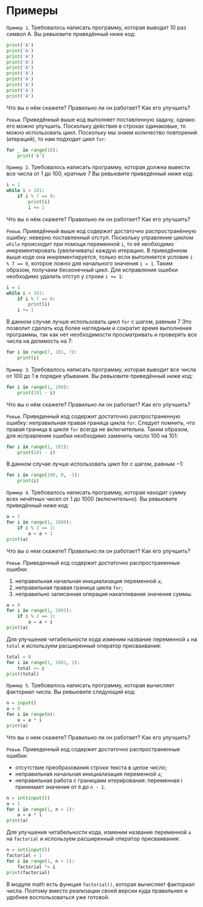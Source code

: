 # Примеры

`Пример 1`. Требовалось написать программу, которая выводит 10 раз символ А. Вы ревьювите приведённый ниже код:

```python
print('A')
print('A')
print('A')
print('A')
print('A')
print('A')
print('A')
print('A')
print('A')
print('A')
```

Что вы о нём скажете? Правильно ли он работает? Как его улучшить?

`Ревью`. Приведённый выше код выполняет поставленную задачу, однако его можно улучшить. Поскольку действия в строках
одинаковые, то можно использовать цикл. Поскольку мы знаем количество повторений (итераций), то нам подходит цикл `for`:

```python
for _ in range(10):
    print('A')
```

`Пример 2`. Требовалось написать программу, которая должна вывести все числа от 1 до 100, кратные 7 Вы ревьювите
приведённый ниже код:

```python
i = 1
while i < 101:
    if i % 7 == 0:
        print(i)
        i += 1
```

Что вы о нём скажете? Правильно ли он работает? Как его улучшить?

`Ревью`. Приведённый выше код содержит достаточно распространённую ошибку: неверно поставленный отступ. Поскольку
управление циклом `while` происходит при помощи переменной `i`, то её необходимо инкрементировать (увеличивать) каждую
итерацию. В приведённом выше коде она инкрементируется, только если выполняется условие `i % 7 == 0`, которое ложно для
начального значения `i = 1`. Таким образом, получаем бесконечный цикл. Для исправления ошибки необходимо удалить отступ
у
строки `i += 1`:

```python
i = 1
while i < 101:
    if i % 7 == 0:
        print(i)
    i += 1
```

В данном случае лучше использовать цикл `for` с шагом, равным 7 Это позволит сделать код более наглядным и сократит
время
выполнения программы, так как нет необходимости просматривать и проверять все числа на делимость на 7:

```python
for i in range(7, 101, 7):
    print(i)
```

`Пример 3`. Требовалось написать программу, которая выводит все числа от 100 до 1 в порядке убывания. Вы ревьювите
приведённый ниже код:

```python
for i in range(1, 100):
    print(101 - i)
```

Что вы о нём скажете? Правильно ли он работает? Как его улучшить?

`Ревью`. Приведенный код содержит достаточно распространенную ошибку: неправильная правая граница цикла `for`. Следует
помнить, что правая граница в цикле `for` всегда не включительна. Таким образом, для исправления ошибки необходимо
заменить число 100 на 101:

```python
for i in range(1, 101):
    print(101 - i)
```

В данном случае лучше использовать цикл for с шагом, равным −1:

```python
for i in range(100, 0, -1):
    print(i)
```

`Пример 4`. Требовалось написать программу, которая находит сумму всех нечётных чисел от 1 до 1000 (включительно). Вы
ревьювите приведённый ниже код:

```python
a = 1
for i in range(1, 1000):
    if i % 2 == 1:
        a = a + 1
print(a)
```

Что вы о нем скажете? Правильно ли он работает? Как его улучшить?

`Ревью`. Приведенный код содержит достаточно распространенные ошибки:

1. неправильная начальная инициализация переменной `a`;
2. неправильная правая граница цикла `for`;
3. неправильно записанная операция накапливания значения суммы.

```python
a = 0
for i in range(1, 1001):
    if i % 2 == 1:
        a = a + i
print(a)
```

Для улучшения читабельности кода изменим название переменной `a` на `total` и используем расширенный оператор
присваивания:

```python
total = 0
for i in range(1, 1001, 2):
    total += i
print(total)
```

`Пример 5`. Требовалось написать программу, которая вычисляет факториал числа. Вы ревьювите следующий код:

```python
n = input()
a = 0
for i in range(n):
    a = a * i
print(a)
```

Что вы о нем скажете? Правильно ли он работает? Как его улучшить?

`Ревью`. Приведенный код содержит достаточно распространенные ошибки:

- отсутствие преобразования строки текста в целое число;
- неправильная начальная инициализация переменной `a`;
- неправильная работа с границами итерирования: переменная i принимает значения от `0` до `n - 1`.

```python
n = int(input())
a = 1
for i in range(1, n + 1):
    a = a * i
print(a)
```

Для улучшения читабельности кода, изменим название переменной `a` на `factorial` и используем расширенный оператор
присваивания:

```python
n = int(input())
factorial = 1
for i in range(1, n + 1):
    factorial *= i
print(factorial)
```

В модуле math есть функция `factorial()`, которая вычисляет факториал числа. Поэтому вместо реализации своей версии куда
правильнее и удобнее воспользоваться уже готовой.